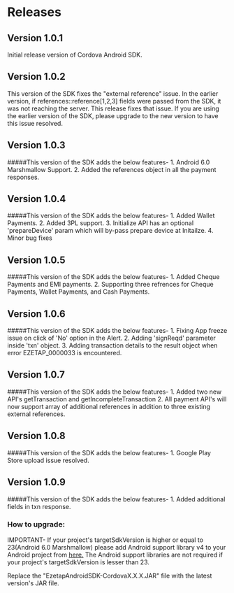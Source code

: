 # Releases

## Version 1.0.1

Initial release version of Cordova Android SDK.

## Version 1.0.2

This version of the SDK fixes the "external reference" issue. In the earlier version, if references::reference[1,2,3] fields were passed from the SDK, it was not reaching the server. This release fixes that issue. If you are using the earlier version of the SDK, please upgrade to the new version to have this issue resolved.


## Version 1.0.3

#####This version of the SDK adds the below features-
	1. Android 6.0 Marshmallow Support.
	2. Added the references object in all the payment responses. 


## Version 1.0.4

#####This version of the SDK adds the below features-
	1. Added Wallet Payments.
	2. Added 3PL support.
	3. Initialize API has an optional 'prepareDevice' param which will by-pass prepare device at Initailze.
	4. Minor bug fixes
	
## Version 1.0.5

#####This version of the SDK adds the below features-
	1. Added Cheque Payments and EMI payments.
	2. Supporting three refrences for Cheque Payments, Wallet Payments, and Cash Payments.
	
## Version 1.0.6

#####This version of the SDK adds the below features-
	1. Fixing App freeze issue on click of 'No' option in the Alert.
	2. Adding 'signReqd' parameter inside 'txn' object.
	3. Adding transaction details to the result object when error EZETAP_0000033 is encountered.
	
## Version 1.0.7

#####This version of the SDK adds the below features-
	1. Added two new API's getTransaction and getIncompleteTransaction
	2. All payment API's will now support array of additional references in addition to three existing external references.
	
## Version 1.0.8

#####This version of the SDK adds the below features-
	1. Google Play Store upload issue resolved.
	

## Version 1.0.9

#####This version of the SDK adds the below features-
	1. Added additional fields in txn response.

### How to upgrade:
IMPORTANT- If your project's targetSdkVersion is higher or equal to 23(Android 6.0 Marshmallow) please add Android support library v4 to your Android project from <a href="http://developer.android.com/tools/support-library/setup.html">here.</a> The Android support libraries are not required if your project's targetSdkVersion is lesser than 23.

Replace the "EzetapAndroidSDK-CordovaX.X.X.JAR" file with the latest version's JAR file.
